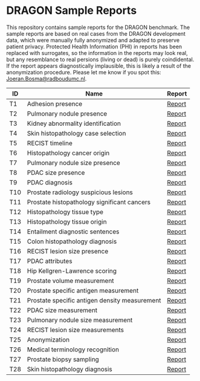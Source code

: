 # DRAGON Sample Reports
This repository contains sample reports for the DRAGON benchmark. The sample reports are based on real cases from the DRAGON development data, which were manually fully anonymized and adapted to preserve patient privacy. Protected Health Information (PHI) in reports has been replaced with surrogates, so the information in the reports may look real, but any resemblance to real persions (living or dead) is purely coindidental. If the report appears diagnostically implausible, this is likely a result of the anonymization procedure. Please let me know if you spot this: Joeran.Bosma@radboudumc.nl.


| ID  | Name                                          | Report                                                  |
| --- | --------------------------------------------- | ------------------------------------------------------- |
| T1  | Adhesion presence                             | [Report](Task001_adhesion_clf.md)                       |
| T2  | Pulmonary nodule presence                     | [Report](Task002_nodule_clf.md)                         |
| T3  | Kidney abnormality identification             | [Report](Task003_kidney_clf.md)                         |
| T4  | Skin histopathology case selection            | [Report](Task004_skin_case_selection_clf.md)            |
| T5  | RECIST timeline                               | [Report](Task005_recist_timeline_clf.md)                |
| T6  | Histopathology cancer origin                  | [Report](Task006_pathology_tumor_origin_clf.md)         |
| T7  | Pulmonary nodule size presence                | [Report](Task007_nodule_diameter_presence_clf.md)       |
| T8  | PDAC size presence                            | [Report](Task008_pdac_size_presence_clf.md)             |
| T9  | PDAC diagnosis                                | [Report](Task009_pdac_diagnosis_clf.md)                 |
| T10 | Prostate radiology suspicious lesions         | [Report](Task010_prostate_radiology_clf.md)             |
| T11 | Prostate histopathology significant cancers   | [Report](Task011_prostate_pathology_clf.md)             |
| T12 | Histopathology tissue type                    | [Report](Task012_pathology_tissue_type_clf.md)          |
| T13 | Histopathology tissue origin                  | [Report](Task013_pathology_tissue_origin_clf.md)        |
| T14 | Entailment diagnostic sentences               | [Report](Task014_textual_entailment_clf.md)             |
| T15 | Colon histopathology diagnosis                | [Report](Task015_colon_pathology_clf.md)                |
| T16 | RECIST lesion size presence                   | [Report](Task016_recist_lesion_size_presence_clf.md)    |
| T17 | PDAC attributes                               | [Report](Task017_pdac_attributes_clf.md)                |
| T18 | Hip Kellgren-Lawrence scoring                 | [Report](Task018_osteoarthritis_clf.md)                 |
| T19 | Prostate volume measurement                   | [Report](Task019_prostate_volume_reg.md)                |
| T20 | Prostate specific antigen measurement         | [Report](Task020_psa_reg.md)                            |
| T21 | Prostate specific antigen density measurement | [Report](Task021_psad_reg.md)                           |
| T22 | PDAC size measurement                         | [Report](Task022_pdac_size_reg.md)                      |
| T23 | Pulmonary nodule size measurement             | [Report](Task023_nodule_diameter_reg.md)                |
| T24 | RECIST lesion size measurements               | [Report](Task024_recist_lesion_size_reg.md)             |
| T25 | Anonymization                                 | [Report](Task025_anonymisation_ner.md)                  |
| T26 | Medical terminology recognition               | [Report](Task026_medical_terminology_ner.md)            |
| T27 | Prostate biopsy sampling                      | [Report](Task027_prostate_biopsy_ner.md)                |
| T28 | Skin histopathology diagnosis                 | [Report](Task028_skin_pathology_ner.md)                 |
